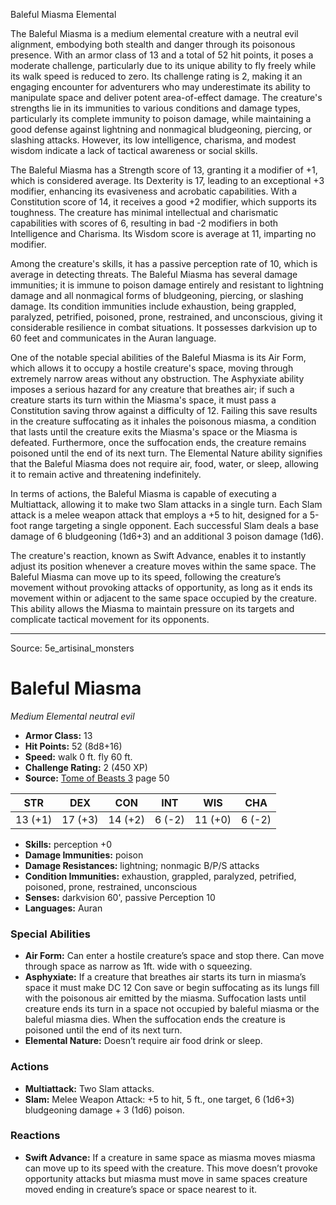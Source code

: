 <MonsterName/>Baleful Miasma</MonsterName>
<CreatureType/>Elemental</CreatureType>

<summary>The Baleful Miasma is a medium elemental creature with a neutral evil alignment, embodying both stealth and danger through its poisonous presence. With an armor class of 13 and a total of 52 hit points, it poses a moderate challenge, particularly due to its unique ability to fly freely while its walk speed is reduced to zero. Its challenge rating is 2, making it an engaging encounter for adventurers who may underestimate its ability to manipulate space and deliver potent area-of-effect damage. The creature's strengths lie in its immunities to various conditions and damage types, particularly its complete immunity to poison damage, while maintaining a good defense against lightning and nonmagical bludgeoning, piercing, or slashing attacks. However, its low intelligence, charisma, and modest wisdom indicate a lack of tactical awareness or social skills.</summary>

<detail>

The Baleful Miasma has a Strength score of 13, granting it a modifier of +1, which is considered average. Its Dexterity is 17, leading to an exceptional +3 modifier, enhancing its evasiveness and acrobatic capabilities. With a Constitution score of 14, it receives a good +2 modifier, which supports its toughness. The creature has minimal intellectual and charismatic capabilities with scores of 6, resulting in bad -2 modifiers in both Intelligence and Charisma. Its Wisdom score is average at 11, imparting no modifier.

Among the creature's skills, it has a passive perception rate of 10, which is average in detecting threats. The Baleful Miasma has several damage immunities; it is immune to poison damage entirely and resistant to lightning damage and all nonmagical forms of bludgeoning, piercing, or slashing damage. Its condition immunities include exhaustion, being grappled, paralyzed, petrified, poisoned, prone, restrained, and unconscious, giving it considerable resilience in combat situations. It possesses darkvision up to 60 feet and communicates in the Auran language.

One of the notable special abilities of the Baleful Miasma is its Air Form, which allows it to occupy a hostile creature's space, moving through extremely narrow areas without any obstruction. The Asphyxiate ability imposes a serious hazard for any creature that breathes air; if such a creature starts its turn within the Miasma's space, it must pass a Constitution saving throw against a difficulty of 12. Failing this save results in the creature suffocating as it inhales the poisonous miasma, a condition that lasts until the creature exits the Miasma's space or the Miasma is defeated. Furthermore, once the suffocation ends, the creature remains poisoned until the end of its next turn. The Elemental Nature ability signifies that the Baleful Miasma does not require air, food, water, or sleep, allowing it to remain active and threatening indefinitely.

In terms of actions, the Baleful Miasma is capable of executing a Multiattack, allowing it to make two Slam attacks in a single turn. Each Slam attack is a melee weapon attack that employs a +5 to hit, designed for a 5-foot range targeting a single opponent. Each successful Slam deals a base damage of 6 bludgeoning (1d6+3) and an additional 3 poison damage (1d6). 

The creature's reaction, known as Swift Advance, enables it to instantly adjust its position whenever a creature moves within the same space. The Baleful Miasma can move up to its speed, following the creature’s movement without provoking attacks of opportunity, as long as it ends its movement within or adjacent to the same space occupied by the creature. This ability allows the Miasma to maintain pressure on its targets and complicate tactical movement for its opponents.</detail>



---

Source: 5e_artisinal_monsters

# Baleful Miasma

*Medium* *Elemental* *neutral evil*

- **Armor Class:** 13
- **Hit Points:** 52 (8d8+16)
- **Speed:** walk 0 ft. fly 60 ft.
- **Challenge Rating:** 2 (450 XP)
- **Source:** [Tome of Beasts 3](https://koboldpress.com/kpstore/product/tome-of-beasts-3-for-5th-edition/) page 50

| STR | DEX | CON | INT | WIS | CHA |
| --- | --- | --- | --- | --- | --- |
| 13 (+1) | 17 (+3) | 14 (+2) | 6 (-2) | 11 (+0) | 6 (-2) |

- **Skills:** perception +0
- **Damage Immunities:** poison
- **Damage Resistances:** lightning; nonmagic B/P/S attacks
- **Condition Immunities:** exhaustion, grappled, paralyzed, petrified, poisoned, prone, restrained, unconscious
- **Senses:** darkvision 60', passive Perception 10
- **Languages:** Auran

### Special Abilities

- **Air Form:** Can enter a hostile creature’s space and stop there. Can move through space as narrow as 1ft. wide with o squeezing.
- **Asphyxiate:** If a creature that breathes air starts its turn in miasma’s space it must make DC 12 Con save or begin suffocating as its lungs fill with the poisonous air emitted by the miasma. Suffocation lasts until creature ends its turn in a space not occupied by baleful miasma or the baleful miasma dies. When the suffocation ends the creature is poisoned until the end of its next turn.
- **Elemental Nature:** Doesn’t require air food drink or sleep.

### Actions

- **Multiattack:** Two Slam attacks.
- **Slam:** Melee Weapon Attack: +5 to hit, 5 ft., one target, 6 (1d6+3) bludgeoning damage + 3 (1d6) poison.

### Reactions

- **Swift Advance:** If a creature in same space as miasma moves miasma can move up to its speed with the creature. This move doesn’t provoke opportunity attacks but miasma must move in same spaces creature moved ending in creature’s space or space nearest to it.





